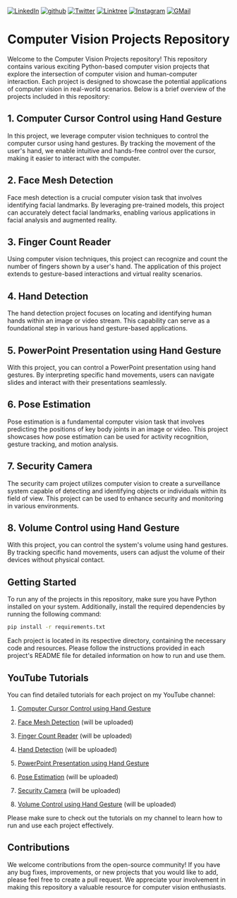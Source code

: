 [![LinkedIn][linkedin-shield]][linkedin-url]
[![github][github-shield]][github-url]
[![Twitter][twitter-shield]][twitter-url]
[![Linktree][linktree-shield]][linktree-url]
[![Instagram][instagram-shield]][instagram-url]
[![GMail][gmail-shield]][gmail-url]

[linkedin-shield]: https://img.shields.io/badge/LinkedIn-0077B5?style=for-the-badge&logo=linkedin&logoColor=white
[linkedin-url]: https://www.linkedin.com/in/vishnu-suresh-perumbavoor/
[twitter-shield]: https://img.shields.io/badge/Twitter-1DA1F2?style=for-the-badge&logo=twitter&logoColor=white
[twitter-url]: https://twitter.com/in/vspeeeeee
[instagram-shield]: https://img.shields.io/badge/Instagram-E4405F?style=for-the-badge&logo=instagram&logoColor=white
[instagram-url]: https://www.instagram.com/vishnusureshperumbavoor/
[linktree-shield]: https://img.shields.io/badge/linktree-39E09B?style=for-the-badge&logo=linktree&logoColor=white
[linktree-url]: https://linktr.ee/vishnusureshperumbavoor2.0
[github-shield]: https://img.shields.io/badge/GitHub-100000?style=for-the-badge&logo=github&logoColor=white
[github-url]: https://github.com/vishnusureshperumbavoor
[gmail-shield]: https://img.shields.io/badge/Gmail-D14836?style=for-the-badge&logo=gmail&logoColor=white
[gmail-url]: mailto:vishnusureshperumbavoor@gmail.com


# Computer Vision Projects Repository

Welcome to the Computer Vision Projects repository! This repository contains various exciting Python-based computer vision projects that explore the intersection of computer vision and human-computer interaction. Each project is designed to showcase the potential applications of computer vision in real-world scenarios. Below is a brief overview of the projects included in this repository:

## 1. Computer Cursor Control using Hand Gesture

In this project, we leverage computer vision techniques to control the computer cursor using hand gestures. By tracking the movement of the user's hand, we enable intuitive and hands-free control over the cursor, making it easier to interact with the computer.

## 2. Face Mesh Detection

Face mesh detection is a crucial computer vision task that involves identifying facial landmarks. By leveraging pre-trained models, this project can accurately detect facial landmarks, enabling various applications in facial analysis and augmented reality.

## 3. Finger Count Reader

Using computer vision techniques, this project can recognize and count the number of fingers shown by a user's hand. The application of this project extends to gesture-based interactions and virtual reality scenarios.

## 4. Hand Detection

The hand detection project focuses on locating and identifying human hands within an image or video stream. This capability can serve as a foundational step in various hand gesture-based applications.

## 5. PowerPoint Presentation using Hand Gesture

With this project, you can control a PowerPoint presentation using hand gestures. By interpreting specific hand movements, users can navigate slides and interact with their presentations seamlessly.

## 6. Pose Estimation

Pose estimation is a fundamental computer vision task that involves predicting the positions of key body joints in an image or video. This project showcases how pose estimation can be used for activity recognition, gesture tracking, and motion analysis.

## 7. Security Camera

The security cam project utilizes computer vision to create a surveillance system capable of detecting and identifying objects or individuals within its field of view. This project can be used to enhance security and monitoring in various environments.

## 8. Volume Control using Hand Gesture

With this project, you can control the system's volume using hand gestures. By tracking specific hand movements, users can adjust the volume of their devices without physical contact.

## Getting Started

To run any of the projects in this repository, make sure you have Python installed on your system. Additionally, install the required dependencies by running the following command:


```sh
pip install -r requirements.txt
```


Each project is located in its respective directory, containing the necessary code and resources. Please follow the instructions provided in each project's README file for detailed information on how to run and use them.

## YouTube Tutorials

You can find detailed tutorials for each project on my YouTube channel:

1. [Computer Cursor Control using Hand Gesture](https://youtu.be/1pChxqBINWI)

2. [Face Mesh Detection](https://www.youtube.com/watch?v=example_face_mesh) (will be uploaded)

3. [Finger Count Reader](https://www.youtube.com/watch?v=example_finger_count) (will be uploaded)

4. [Hand Detection](https://www.youtube.com/watch?v=example_hand_detection) (will be uploaded)

5. [PowerPoint Presentation using Hand Gesture](https://youtu.be/LeRZXZ4yr-w)

6. [Pose Estimation](https://www.youtube.com/watch?v=example_pose_estimation) (will be uploaded)

7. [Security Camera](https://www.youtube.com/watch?v=example_security_cam) (will be uploaded)

8. [Volume Control using Hand Gesture](https://www.youtube.com/watch?v=example_volume_control) (will be uploaded)

Please make sure to check out the tutorials on my channel to learn how to run and use each project effectively.

## Contributions

We welcome contributions from the open-source community! If you have any bug fixes, improvements, or new projects that you would like to add, please feel free to create a pull request. We appreciate your involvement in making this repository a valuable resource for computer vision enthusiasts.


